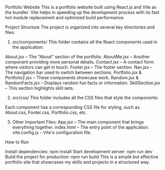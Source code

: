 Portfolio Website
This is a portfolio website built using React.js and Vite as the bundler. Vite helps in speeding up the development process with its fast hot module replacement and optimized build performance.

Project Structure
The project is organized into several key directories and files:

1. src/components/
   This folder contains all the React components used in the application:

About.jsx – The "About" section of the portfolio.
AboutMe.jsx – Another component providing more personal details.
Contact.jsx – A contact form where visitors can get in touch.
Footer.jsx – The footer section.
Nav.jsx – The navigation bar used to switch between sections.
Portfolio.jsx & Portfolio2.jsx – These components showcase work.
Random.jsx & RandomFacts.jsx – Displays random fun facts or information.
SkillSection.jsx – This section highlights skill sets.

2. src/css/
   This folder includes all the CSS files that style the components:

Each component has a corresponding CSS file for styling, such as About.css, Footer.css, Portfolio.css, etc.

3. Other Important Files:
   App.jsx – The main component that brings everything together.
   index.html – The entry point of the application.
   vite.config.js – Vite's configuration file.

How to Run

Install dependencies: npm install
Start development server: npm run dev
Build the project for production: npm run build
This is a simple but effective portfolio site that showcases my skills and projects in a structured way.
